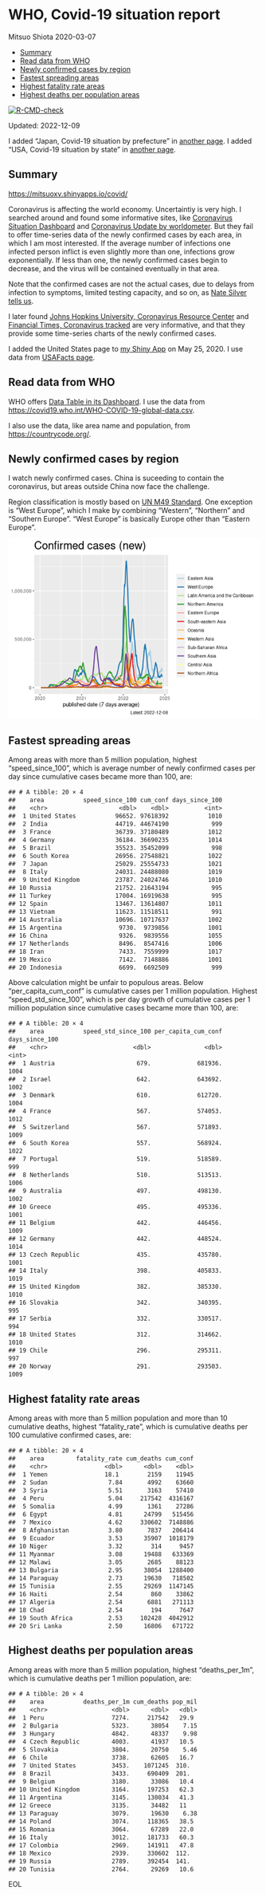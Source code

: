 WHO, Covid-19 situation report
================
Mitsuo Shiota
2020-03-07

- <a href="#summary" id="toc-summary">Summary</a>
- <a href="#read-data-from-who" id="toc-read-data-from-who">Read data from
  WHO</a>
- <a href="#newly-confirmed-cases-by-region"
  id="toc-newly-confirmed-cases-by-region">Newly confirmed cases by
  region</a>
- <a href="#fastest-spreading-areas"
  id="toc-fastest-spreading-areas">Fastest spreading areas</a>
- <a href="#highest-fatality-rate-areas"
  id="toc-highest-fatality-rate-areas">Highest fatality rate areas</a>
- <a href="#highest-deaths-per-population-areas"
  id="toc-highest-deaths-per-population-areas">Highest deaths per
  population areas</a>

<!-- badges: start -->

[![R-CMD-check](https://github.com/mitsuoxv/covid/actions/workflows/R-CMD-check.yaml/badge.svg)](https://github.com/mitsuoxv/covid/actions/workflows/R-CMD-check.yaml)
<!-- badges: end -->

Updated: 2022-12-09

I added “Japan, Covid-19 situation by prefecture” in [another
page](Japan.md). I added “USA, Covid-19 situation by state” in [another
page](USA.md).

## Summary

<https://mitsuoxv.shinyapps.io/covid/>

Coronavirus is affecting the world economy. Uncertaintiy is very high. I
searched around and found some informative sites, like [Coronavirus
Situation
Dashboard](https://who.maps.arcgis.com/apps/opsdashboard/index.html#/c88e37cfc43b4ed3baf977d77e4a0667)
and [Coronavirus Update by
worldometer](https://www.worldometers.info/coronavirus/). But they fail
to offer time-series data of the newly confirmed cases by each area, in
which I am most interested. If the average number of infections one
infected person inflict is even slightly more than one, infections grow
exponentially. If less than one, the newly confirmed cases begin to
decrease, and the virus will be contained eventually in that area.

Note that the confirmed cases are not the actual cases, due to delays
from infection to symptoms, limited testing capacity, and so on, as
[Nate Silver tells
us](https://fivethirtyeight.com/features/coronavirus-case-counts-are-meaningless/).

I later found [Johns Hopkins University, Coronavirus Resource
Center](https://coronavirus.jhu.edu/) and [Financial Times, Coronavirus
tracked](https://www.ft.com/content/a26fbf7e-48f8-11ea-aeb3-955839e06441)
are very informative, and that they provide some time-series charts of
the newly confirmed cases.

I added the United States page to [my Shiny
App](https://mitsuoxv.shinyapps.io/covid/) on May 25, 2020. I use data
from [USAFacts
page](https://usafacts.org/visualizations/coronavirus-covid-19-spread-map/).

## Read data from WHO

WHO offers [Data Table in its Dashboard](https://covid19.who.int/table).
I use the data from
<https://covid19.who.int/WHO-COVID-19-global-data.csv>.

I also use the data, like area name and population, from
<https://countrycode.org/>.

## Newly confirmed cases by region

I watch newly confirmed cases. China is suceeding to contain the
coronavirus, but areas outside China now face the challenge.

Region classification is mostly based on [UN M49
Standard](https://unstats.un.org/unsd/methodology/m49/). One exception
is “West Europe”, which I make by combining “Western”, “Northern” and
“Southern Europe”. “West Europe” is basically Europe other than “Eastern
Europe”.

![](README_files/figure-gfm/chart-1.png)<!-- -->

## Fastest spreading areas

Among areas with more than 5 million population, highest
“speed_since_100”, which is average number of newly confirmed cases per
day since cumulative cases became more than 100, are:

    ## # A tibble: 20 × 4
    ##    area           speed_since_100 cum_conf days_since_100
    ##    <chr>                    <dbl>    <dbl>          <int>
    ##  1 United States           96652. 97618392           1010
    ##  2 India                   44719. 44674190            999
    ##  3 France                  36739. 37180489           1012
    ##  4 Germany                 36184. 36690235           1014
    ##  5 Brazil                  35523. 35452099            998
    ##  6 South Korea             26956. 27548821           1022
    ##  7 Japan                   25029. 25554733           1021
    ##  8 Italy                   24031. 24488080           1019
    ##  9 United Kingdom          23787. 24024746           1010
    ## 10 Russia                  21752. 21643194            995
    ## 11 Turkey                  17004. 16919638            995
    ## 12 Spain                   13467. 13614807           1011
    ## 13 Vietnam                 11623. 11518511            991
    ## 14 Australia               10696. 10717637           1002
    ## 15 Argentina                9730.  9739856           1001
    ## 16 China                    9326.  9839556           1055
    ## 17 Netherlands              8496.  8547416           1006
    ## 18 Iran                     7433.  7559999           1017
    ## 19 Mexico                   7142.  7148886           1001
    ## 20 Indonesia                6699.  6692509            999

Above calculation might be unfair to populous areas. Below
“per_capita_cum_conf” is cumulative cases per 1 million population.
Highest “speed_std_since_100”, which is per day growth of cumulative
cases per 1 million population since cumulative cases became more than
100, are:

    ## # A tibble: 20 × 4
    ##    area           speed_std_since_100 per_capita_cum_conf days_since_100
    ##    <chr>                        <dbl>               <dbl>          <int>
    ##  1 Austria                       679.             681936.           1004
    ##  2 Israel                        642.             643692.           1002
    ##  3 Denmark                       610.             612720.           1004
    ##  4 France                        567.             574053.           1012
    ##  5 Switzerland                   567.             571893.           1009
    ##  6 South Korea                   557.             568924.           1022
    ##  7 Portugal                      519.             518589.            999
    ##  8 Netherlands                   510.             513513.           1006
    ##  9 Australia                     497.             498130.           1002
    ## 10 Greece                        495.             495336.           1001
    ## 11 Belgium                       442.             446456.           1009
    ## 12 Germany                       442.             448524.           1014
    ## 13 Czech Republic                435.             435780.           1001
    ## 14 Italy                         398.             405833.           1019
    ## 15 United Kingdom                382.             385330.           1010
    ## 16 Slovakia                      342.             340395.            995
    ## 17 Serbia                        332.             330517.            994
    ## 18 United States                 312.             314662.           1010
    ## 19 Chile                         296.             295311.            997
    ## 20 Norway                        291.             293503.           1009

## Highest fatality rate areas

Among areas with more than 5 million population and more than 10
cumulative deaths, highest “fatality_rate”, which is cumulative deaths
per 100 cumulative confirmed cases, are:

    ## # A tibble: 20 × 4
    ##    area         fatality_rate cum_deaths cum_conf
    ##    <chr>                <dbl>      <dbl>    <dbl>
    ##  1 Yemen                18.1        2159    11945
    ##  2 Sudan                 7.84       4992    63660
    ##  3 Syria                 5.51       3163    57410
    ##  4 Peru                  5.04     217542  4316167
    ##  5 Somalia               4.99       1361    27286
    ##  6 Egypt                 4.81      24799   515456
    ##  7 Mexico                4.62     330602  7148886
    ##  8 Afghanistan           3.80       7837   206414
    ##  9 Ecuador               3.53      35907  1018179
    ## 10 Niger                 3.32        314     9457
    ## 11 Myanmar               3.08      19488   633369
    ## 12 Malawi                3.05       2685    88123
    ## 13 Bulgaria              2.95      38054  1288400
    ## 14 Paraguay              2.73      19630   718502
    ## 15 Tunisia               2.55      29269  1147145
    ## 16 Haiti                 2.54        860    33862
    ## 17 Algeria               2.54       6881   271113
    ## 18 Chad                  2.54        194     7647
    ## 19 South Africa          2.53     102428  4042912
    ## 20 Sri Lanka             2.50      16806   671722

## Highest deaths per population areas

Among areas with more than 5 million population, highest
“deaths_per_1m”, which is cumulative deaths per 1 million population,
are:

    ## # A tibble: 20 × 4
    ##    area           deaths_per_1m cum_deaths pop_mil
    ##    <chr>                  <dbl>      <dbl>   <dbl>
    ##  1 Peru                   7274.     217542   29.9 
    ##  2 Bulgaria               5323.      38054    7.15
    ##  3 Hungary                4842.      48337    9.98
    ##  4 Czech Republic         4003.      41937   10.5 
    ##  5 Slovakia               3804.      20750    5.46
    ##  6 Chile                  3738.      62605   16.7 
    ##  7 United States          3453.    1071245  310.  
    ##  8 Brazil                 3433.     690409  201.  
    ##  9 Belgium                3180.      33086   10.4 
    ## 10 United Kingdom         3164.     197253   62.3 
    ## 11 Argentina              3145.     130034   41.3 
    ## 12 Greece                 3135.      34482   11   
    ## 13 Paraguay               3079.      19630    6.38
    ## 14 Poland                 3074.     118365   38.5 
    ## 15 Romania                3064.      67289   22.0 
    ## 16 Italy                  3012.     181733   60.3 
    ## 17 Colombia               2969.     141911   47.8 
    ## 18 Mexico                 2939.     330602  112.  
    ## 19 Russia                 2789.     392454  141.  
    ## 20 Tunisia                2764.      29269   10.6

EOL
